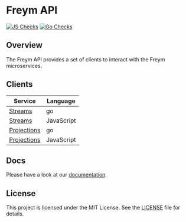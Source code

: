 # Freym API

[![JS Checks](https://github.com/fraym/freym-api/actions/workflows/js-checks.yaml/badge.svg)](https://github.com/fraym/freym-api/actions/workflows/js-checks.yaml) [![Go Checks](https://github.com/fraym/freym-api/actions/workflows/go-checks.yaml/badge.svg)](https://github.com/fraym/freym-api/actions/workflows/go-checks.yaml)

## Overview

The Freym API provides a set of clients to interact with the Freym microservices.

## Clients

| Service                                  | Language   |
| ---------------------------------------- | ---------- |
| [Streams](/go/streams/README.md)         | go         |
| [Streams](/js/streams/README.md)         | JavaScript |
| [Projections](/go/projections/README.md) | go         |
| [Projections](/js/projections/README.md) | JavaScript |

## Docs

Please have a look at our [documentation](https://docs.freym.becklyn.app/docs).

## License

This project is licensed under the MIT License. See the [LICENSE](LICENSE) file for details.
